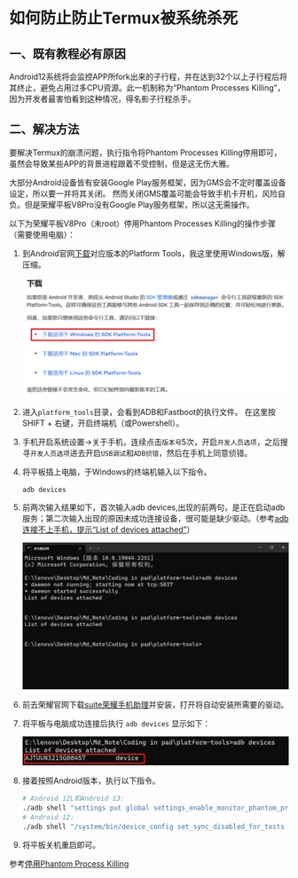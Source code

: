 # 如何防止防止Termux被系统杀死

## 一、既有教程必有原因

Android12系统将会监控APP所fork出来的子行程，并在达到32个以上子行程后将其终止，避免占用过多CPU资源。此一机制称为“Phantom Processes Killing”，因为开发者最害怕看到这种情况，得名影子行程杀手。

## 二、解决方法

要解决Termux的崩溃问题，执行指令将Phantom Processes Killing停用即可，虽然会导致某些APP的背景进程跟着不受控制，但是这无伤大雅。

大部分Android设备皆有安装Google Play服务框架，因为GMS会不定时覆盖设备设定，所以要一并将其关闭。 然而关闭GMS覆盖可能会导致手机卡开机，风险自负。但是荣耀平板V8Pro没有Google Play服务框架，所以这无需操作。

以下为荣耀平板V8Pro（未root）停用Phantom Processes Killing的操作步骤（需要使用电脑）：

1. 到Android官网[下载](https://developer.android.com/studio/releases/platform-tools)对应版本的Platform Tools，我这里使用Windows版，解压缩。

   ![4](./img/4.png)

2. 进入`platform_tools`目录，会看到ADB和Fastboot的执行文件。 在这里按SHIFT + 右键，开启终端机（或Powershell）。

3. 手机开启系统设置→关于手机，连续点击`版本号`5次，开启`开发人员选项`，之后搜寻`开发人员选项`进去开启`USB调试`和`ADB侦错`，然后在手机上同意侦错。

4. 将平板插上电脑，于Windows的终端机输入以下指令。

   ```bash
   adb devices
   ```

5. 前两次输入结果如下，首次输入adb devices,出现的前两句，是正在启动adb服务；第二次输入出现的原因未成功连接设备，很可能是缺少驱动。（参考[adb连接不上手机，提示“List of devices attached”](https://www.cnblogs.com/aszeno/p/15512323.html)）

   ![5](./img/5.png)

6. 前去荣耀官网下载[suite荣耀手机助理](https://www.hihonor.com/cn/tech/honor-suite/ "hihonor.com")并安装，打开将自动安装所需要的驱动。

7. 将平板与电脑成功连接后执行 ` adb devices ` 显示如下：

   ![6](./img/6.png)

8. 接着按照Android版本，执行以下指令。

   ```bash
   # Android 12L和Android 13:
   ./adb shell "settings put global settings_enable_monitor_phantom_procs false"
   # Android 12:
   ./adb shell "/system/bin/device_config set_sync_disabled_for_tests persistent; /system/bin/device_config put activity_manager max_phantom_processes 2147483647"
   ```

6. 将平板关机重启即可。

参考[停用Phantom Process Killing](https://ivonblog.com/posts/fix-termux-signal9-error/)

